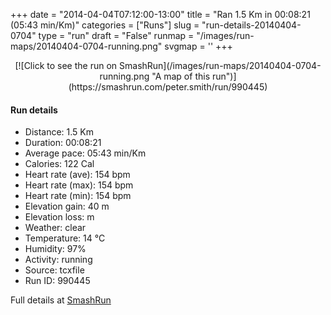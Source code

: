 +++
date = "2014-04-04T07:12:00-13:00"
title = "Ran 1.5 Km in 00:08:21 (05:43 min/Km)"
categories = ["Runs"]
slug = "run-details-20140404-0704"
type = "run"
draft = "False"
runmap = "/images/run-maps/20140404-0704-running.png"
svgmap = '<polyline points="0 96, 1 95, 2 93, 3 92, 4 89, 6 88, 7 87, 8 86, 8 85, 12 86, 15 86, 17 87, 19 87, 21 88, 24 89, 25 89, 26 88, 26 86, 28 83, 28 82, 29 81, 30 79, 30 78, 31 76, 32 75, 33 74, 34 72, 36 68, 38 67, 38 66, 39 64, 39 63, 40 62, 43 58, 46 55, 47 54, 48 53, 51 51, 53 50, 54 49, 56 48, 58 46, 59 45, 59 43, 60 42, 61 40, 63 40, 65 39, 66 38, 67 36, 68 35, 71 34, 74 31, 75 30, 76 29, 77 28, 79 27, 81 26, 82 24, 82 23, 83 22, 84 21, 87 18, 88 16, 88 15, 88 15, 89 15, 91 13, 92 12, 93 11, 94 10, 97 8, 98 7, 99 5, 100 4">'
+++



<!--more-->

<center>
[![Click to see the run on SmashRun](/images/run-maps/20140404-0704-running.png "A map of this run")](https://smashrun.com/peter.smith/run/990445)
</center>

#### Run details

* Distance: 1.5 Km
* Duration: 00:08:21
* Average pace: 05:43 min/Km
* Calories: 122 Cal
* Heart rate (ave): 154 bpm
* Heart rate (max): 154 bpm
* Heart rate (min): 154 bpm
* Elevation gain: 40 m
* Elevation loss:  m
* Weather: clear
* Temperature: 14 &deg;C
* Humidity: 97%
* Activity: running
* Source: tcxfile
* Run ID: 990445

Full details at [SmashRun](https://smashrun.com/peter.smith/run/990445)